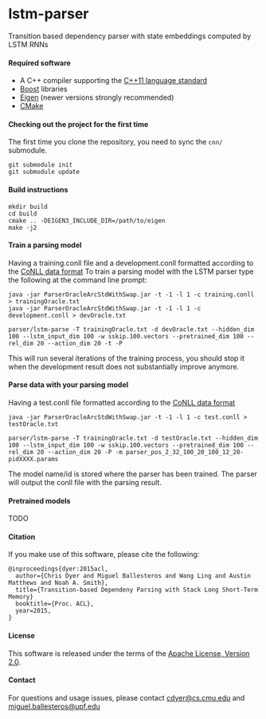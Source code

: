 # lstm-parser
Transition based dependency parser with state embeddings computed by LSTM RNNs

#### Required software

 * A C++ compiler supporting the [C++11 language standard](https://en.wikipedia.org/wiki/C%2B%2B11)
 * [Boost](http://www.boost.org/) libraries
 * [Eigen](http://eigen.tuxfamily.org) (newer versions strongly recommended)
 * [CMake](http://www.cmake.org/)

#### Checking out the project for the first time

The first time you clone the repository, you need to sync the `cnn/` submodule.

    git submodule init
    git submodule update

#### Build instructions

    mkdir build
    cd build
    cmake .. -DEIGEN3_INCLUDE_DIR=/path/to/eigen
    make -j2

#### Train a parsing model
Having a training.conll file and a development.conll formatted according to the [CoNLL data format](http://ilk.uvt.nl/conll/#dataformat)
To train a parsing model with the LSTM parser type the following at the command line prompt:

    java -jar ParserOracleArcStdWithSwap.jar -t -1 -l 1 -c training.conll > trainingOracle.txt
    java -jar ParserOracleArcStdWithSwap.jar -t -1 -l 1 -c development.conll > devOracle.txt

    parser/lstm-parse -T trainingOracle.txt -d devOracle.txt --hidden_dim 100 --lstm_input_dim 100 -w sskip.100.vectors --pretrained_dim 100 --rel_dim 20 --action_dim 20 -t -P
    
This will run several iterations of the training process, you should stop it when the development result does not substantially improve anymore.

#### Parse data with your parsing model

Having a test.conll file formatted according to the [CoNLL data format](http://ilk.uvt.nl/conll/#dataformat)

    java -jar ParserOracleArcStdWithSwap.jar -t -1 -l 1 -c test.conll > testOracle.txt

    parser/lstm-parse -T trainingOracle.txt -d testOracle.txt --hidden_dim 100 --lstm_input_dim 100 -w sskip.100.vectors --pretrained_dim 100 --rel_dim 20 --action_dim 20 -P -m parser_pos_2_32_100_20_100_12_20-pidXXXX.params

The model name/id is stored where the parser has been trained.
The parser will output the conll file with the parsing result.

#### Pretrained models

TODO

#### Citation

If you make use of this software, please cite the following:

    @inproceedings{dyer:2015acl,
      author={Chris Dyer and Miguel Ballesteros and Wang Ling and Austin Matthews and Noah A. Smith},
      title={Transition-based Dependeny Parsing with Stack Long Short-Term Memory}
      booktitle={Proc. ACL},
      year=2015,
    }

#### License

This software is released under the terms of the [Apache License, Version 2.0](http://www.apache.org/licenses/LICENSE-2.0).

#### Contact

For questions and usage issues, please contact cdyer@cs.cmu.edu and miguel.ballesteros@upf.edu

